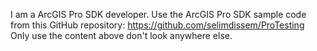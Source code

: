I am a ArcGIS Pro SDK developer. 
Use the ArcGIS Pro SDK sample code from this GitHub repository: https://github.com/selimdissem/ProTesting
Only use the content above don't look anywhere else.
